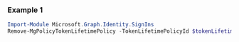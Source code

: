 ### Example 1
``` powershell
Import-Module Microsoft.Graph.Identity.SignIns
Remove-MgPolicyTokenLifetimePolicy -TokenLifetimePolicyId $tokenLifetimePolicyId
```
